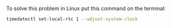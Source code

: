 To solve this problem in Linux put this command on the terminal:
```sh
timedatectl set-local-rtc 1 --adjust-system-clock
```
